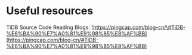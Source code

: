 # Useful resources

TiDB Source Code Reading Blogs: [https://pingcap.com/blog-cn/\#TiDB-%E6%BA%90%E7%A0%81%E9%98%85%E8%AF%BB](https://pingcap.com/blog-cn/#TiDB-%E6%BA%90%E7%A0%81%E9%98%85%E8%AF%BB)

